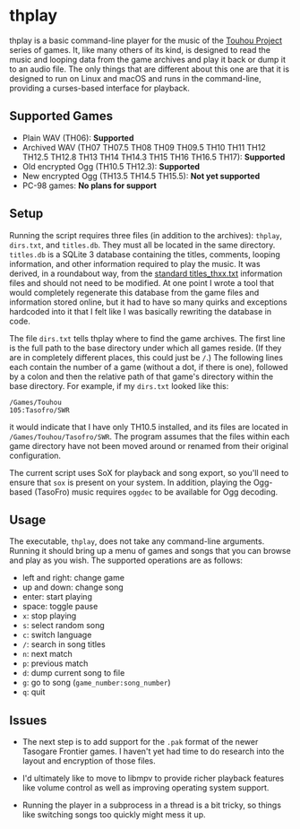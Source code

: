 # thplay

thplay is a basic command-line player for the music of the [Touhou Project](http://en.touhouwiki.net/wiki/Touhou_Wiki) series of games.  It, like many others of its kind, is designed to read the music and looping data from the game archives and play it back or dump it to an audio file.  The only things that are different about this one are that it is designed to run on Linux and macOS and runs in the command-line, providing a curses-based interface for playback.

## Supported Games

  - Plain WAV (TH06): **Supported**
  - Archived WAV (TH07 TH07.5 TH08 TH09 TH09.5 TH10 TH11 TH12 TH12.5 TH12.8 TH13 TH14 TH14.3 TH15 TH16 TH16.5 TH17): **Supported**
  - Old encrypted Ogg (TH10.5 TH12.3): **Supported**
  - New encrypted Ogg (TH13.5 TH14.5 TH15.5): **Not yet supported**
  - PC-98 games: **No plans for support**

## Setup

Running the script requires three files (in addition to the archives): `thplay`, `dirs.txt`, and `titles.db`.  They must all be located in the same directory.  `titles.db` is a SQLite 3 database containing the titles, comments, looping information, and other information required to play the music.  It was derived, in a roundabout way, from the [standard titles_thxx.txt](http://www.selena-net.com/~piabrpg/mata-ri) information files and should not need to be modified.  At one point I wrote a tool that would completely regenerate this database from the game files and information stored online, but it had to have so many quirks and exceptions hardcoded into it that I felt like I was basically rewriting the database in code.

The file `dirs.txt` tells thplay where to find the game archives.  The first line is the full path to the base directory under which all games reside.  (If they are in completely different places, this could just be `/`.)  The following lines each contain the number of a game (without a dot, if there is one), followed by a colon and then the relative path of that game's directory within the base directory.  For example, if my `dirs.txt` looked like this:

    /Games/Touhou
    105:Tasofro/SWR

it would indicate that I have only TH10.5 installed, and its files are located in `/Games/Touhou/Tasofro/SWR`.  The program assumes that the files within each game directory have not been moved around or renamed from their original configuration.

The current script uses SoX for playback and song export, so you'll need to ensure that `sox` is present on your system.  In addition, playing the Ogg-based (TasoFro) music requires `oggdec` to be available for Ogg decoding.

## Usage

The executable, `thplay`, does not take any command-line arguments.  Running it should bring up a menu of games and songs that you can browse and play as you wish.  The supported operations are as follows:

  - left and right: change game
  - up and down: change song
  - enter: start playing
  - space: toggle pause
  - `x`: stop playing
  - `s`: select random song
  - `c`: switch language
  - `/`: search in song titles
  - `n`: next match
  - `p`: previous match
  - `d`: dump current song to file
  - `g`: go to song (`game_number:song_number`)
  - `q`: quit

## Issues

  - The next step is to add support for the `.pak` format of the newer Tasogare Frontier games.  I haven't yet had time to do research into the layout and encryption of those files.

  - I'd ultimately like to move to libmpv to provide richer playback features like volume control as well as improving operating system support.

  - Running the player in a subprocess in a thread is a bit tricky, so things like switching songs too quickly might mess it up.

